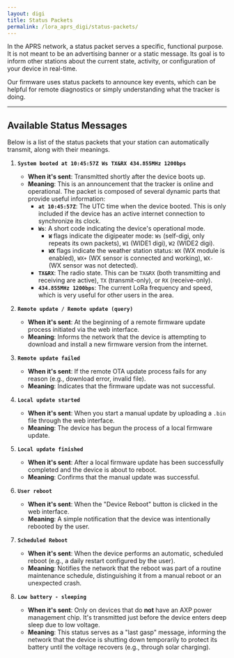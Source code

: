 ```yaml
---
layout: digi
title: Status Packets
permalink: /lora_aprs_digi/status-packets/
---
```


In the APRS network, a status packet serves a specific, functional purpose. It is not meant to be an advertising banner or a static message. Its goal is to inform other stations about the current state, activity, or configuration of your device in real-time.

Our firmware uses status packets to announce key events, which can be helpful for remote diagnostics or simply understanding what the tracker is doing.

---

## Available Status Messages

Below is a list of the status packets that your station can automatically transmit, along with their meanings.

1.  **`System booted at 10:45:57Z Ws TX&RX 434.855MHz 1200bps`**

    -   **When it's sent**: Transmitted shortly after the device boots up.
    -   **Meaning**: This is an announcement that the tracker is online and operational. The packet is composed of several dynamic parts that provide useful information:
        -   **`at 10:45:57Z`**: The UTC time when the device booted. This is only included if the device has an active internet connection to synchronize its clock.
        -   **`Ws`**: A short code indicating the device's operational mode.
            -   **`W`** flags indicate the digipeater mode: `Ws` (self-digi, only repeats its own packets), `W1` (WIDE1 digi), `W2` (WIDE2 digi).
            -   **`WX`** flags indicate the weather station status: `WX` (WX module is enabled), `WX+` (WX sensor is connected and working), `WX-` (WX sensor was not detected).
        -   **`TX&RX`**: The radio state. This can be `TX&RX` (both transmitting and receiving are active), `TX` (transmit-only), or `RX` (receive-only).
        -   **`434.855MHz 1200bps`**: The current LoRa frequency and speed, which is very useful for other users in the area.

2.  **`Remote update / Remote update (query)`**

    -   **When it's sent**: At the beginning of a remote firmware update process initiated via the web interface.
    -   **Meaning**: Informs the network that the device is attempting to download and install a new firmware version from the internet.

3.  **`Remote update failed`**

    -   **When it's sent**: If the remote OTA update process fails for any reason (e.g., download error, invalid file).
    -   **Meaning**: Indicates that the firmware update was not successful.

4.  **`Local update started`**

    -   **When it's sent**: When you start a manual update by uploading a `.bin` file through the web interface.
    -   **Meaning**: The device has begun the process of a local firmware update.

5.  **`Local update finished`**

    -   **When it's sent**: After a local firmware update has been successfully completed and the device is about to reboot.
    -   **Meaning**: Confirms that the manual update was successful.

6.  **`User reboot`**

    -   **When it's sent**: When the "Device Reboot" button is clicked in the web interface.
    -   **Meaning**: A simple notification that the device was intentionally rebooted by the user.

7.  **`Scheduled Reboot`**

    -   **When it's sent**: When the device performs an automatic, scheduled reboot (e.g., a daily restart configured by the user).
    -   **Meaning**: Notifies the network that the reboot was part of a routine maintenance schedule, distinguishing it from a manual reboot or an unexpected crash.

8.  **`Low battery - sleeping`**

    -   **When it's sent**: Only on devices that do **not** have an AXP power management chip. It's transmitted just before the device enters deep sleep due to low voltage.
    -   **Meaning**: This status serves as a "last gasp" message, informing the network that the device is shutting down temporarily to protect its battery until the voltage recovers (e.g., through solar charging).
